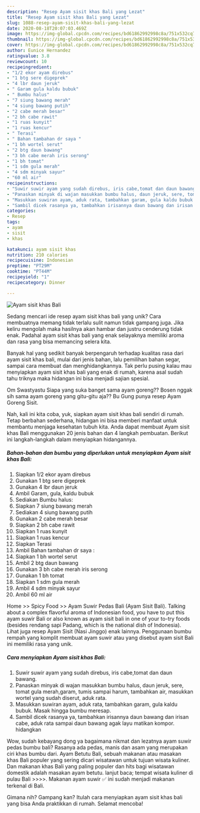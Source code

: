 ```yaml
---
description: "Resep Ayam sisit khas Bali yang Lezat"
title: "Resep Ayam sisit khas Bali yang Lezat"
slug: 1088-resep-ayam-sisit-khas-bali-yang-lezat
date: 2020-08-18T20:07:03.469Z
image: https://img-global.cpcdn.com/recipes/bd61862992998c8a/751x532cq70/ayam-sisit-khas-bali-foto-resep-utama.jpg
thumbnail: https://img-global.cpcdn.com/recipes/bd61862992998c8a/751x532cq70/ayam-sisit-khas-bali-foto-resep-utama.jpg
cover: https://img-global.cpcdn.com/recipes/bd61862992998c8a/751x532cq70/ayam-sisit-khas-bali-foto-resep-utama.jpg
author: Eunice Hernandez
ratingvalue: 3.8
reviewcount: 10
recipeingredient:
- "1/2 ekor ayam direbus"
- "1 btg sere digeprek"
- "4 lbr daun jeruk"
- " Garam gula kaldu bubuk"
- " Bumbu halus"
- "7 siung bawang merah"
- "4 siung bawang putih"
- "2 cabe merah besar"
- "2 bh cabe rawit"
- "1 ruas kunyit"
- "1 ruas kencur"
- " Terasi"
- " Bahan tambahan dr saya "
- "1 bh wortel serut"
- "2 btg daun bawang"
- "3 bh cabe merah iris serong"
- "1 bh tomat"
- "1 sdm gula merah"
- "4 sdm minyak sayur"
- "60 ml air"
recipeinstructions:
- "Suwir suwir ayam yang sudah direbus, iris cabe,tomat dan daun bawang."
- "Panaskan minyak di wajan masukkan bumbu halus, daun jeruk, sere, tomat gula merah,garam, tumis sampai harum, tambahkan air, masukkan wortel yang sudah diserut, aduk rata."
- "Masukkan suwiran ayam, aduk rata, tambahkan garam, gula kaldu bubuk. Masak hingga bumbu meresap."
- "Sambil dicek rasanya ya, tambahkan irisannya daun bawang dan irisan cabe, aduk rata sampai daun bawang agak layu matikan kompor. hidangkan"
categories:
- Resep
tags:
- ayam
- sisit
- khas

katakunci: ayam sisit khas 
nutrition: 210 calories
recipecuisine: Indonesian
preptime: "PT29M"
cooktime: "PT44M"
recipeyield: "1"
recipecategory: Dinner

---
```



![Ayam sisit khas Bali](https://img-global.cpcdn.com/recipes/bd61862992998c8a/751x532cq70/ayam-sisit-khas-bali-foto-resep-utama.jpg)

Sedang mencari ide resep ayam sisit khas bali yang unik? Cara membuatnya memang tidak terlalu sulit namun tidak gampang juga. Jika keliru mengolah maka hasilnya akan hambar dan justru cenderung tidak enak. Padahal ayam sisit khas bali yang enak selayaknya memiliki aroma dan rasa yang bisa memancing selera kita.

Banyak hal yang sedikit banyak berpengaruh terhadap kualitas rasa dari ayam sisit khas bali, mulai dari jenis bahan, lalu pemilihan bahan segar, sampai cara membuat dan menghidangkannya. Tak perlu pusing kalau mau menyiapkan ayam sisit khas bali yang enak di rumah, karena asal sudah tahu triknya maka hidangan ini bisa menjadi sajian spesial.

Om Swastyastu Siapa yang suka banget sama ayam goreng?? Bosen nggak sih sama ayam goreng yang gitu-gitu aja?? Bu Gung punya resep Ayam Goreng Sisit.


Nah, kali ini kita coba, yuk, siapkan ayam sisit khas bali sendiri di rumah. Tetap berbahan sederhana, hidangan ini bisa memberi manfaat untuk membantu menjaga kesehatan tubuh kita. Anda dapat membuat Ayam sisit khas Bali menggunakan 20 jenis bahan dan 4 langkah pembuatan. Berikut ini langkah-langkah dalam menyiapkan hidangannya.

<!--inarticleads1-->

##### Bahan-bahan dan bumbu yang diperlukan untuk menyiapkan Ayam sisit khas Bali:

1. Siapkan 1/2 ekor ayam direbus
1. Gunakan 1 btg sere digeprek
1. Gunakan 4 lbr daun jeruk
1. Ambil  Garam, gula, kaldu bubuk
1. Sediakan  Bumbu halus:
1. Siapkan 7 siung bawang merah
1. Sediakan 4 siung bawang putih
1. Gunakan 2 cabe merah besar
1. Siapkan 2 bh cabe rawit
1. Siapkan 1 ruas kunyit
1. Siapkan 1 ruas kencur
1. Siapkan  Terasi
1. Ambil  Bahan tambahan dr saya :
1. Siapkan 1 bh wortel serut
1. Ambil 2 btg daun bawang
1. Gunakan 3 bh cabe merah iris serong
1. Gunakan 1 bh tomat
1. Siapkan 1 sdm gula merah
1. Ambil 4 sdm minyak sayur
1. Ambil 60 ml air


Home &gt;&gt; Spicy Food &gt;&gt; Ayam Suwir Pedas Bali (Ayam Sisit Bali). Talking about a complex flavorful aroma of Indonesian food, you have to put this ayam suwir Bali or also known as ayam sisit bali in one of your to-try foods (besides rendang sapi Padang, which is the national dish of Indonesia). Lihat juga resep Ayam Sisit (Nasi Jinggo) enak lainnya. Penggunaan bumbu rempah yang komplit membuat ayam suwir atau yang disebut ayam sisit Bali ini memiliki rasa yang unik. 

<!--inarticleads2-->

##### Cara menyiapkan Ayam sisit khas Bali:

1. Suwir suwir ayam yang sudah direbus, iris cabe,tomat dan daun bawang.
1. Panaskan minyak di wajan masukkan bumbu halus, daun jeruk, sere, tomat gula merah,garam, tumis sampai harum, tambahkan air, masukkan wortel yang sudah diserut, aduk rata.
1. Masukkan suwiran ayam, aduk rata, tambahkan garam, gula kaldu bubuk. Masak hingga bumbu meresap.
1. Sambil dicek rasanya ya, tambahkan irisannya daun bawang dan irisan cabe, aduk rata sampai daun bawang agak layu matikan kompor. hidangkan


Wow, sudah kebayang dong ya bagaimana nikmat dan lezatnya ayam suwir pedas bumbu bali? Rasanya ada pedas, manis dan asam yang merupakan ciri khas bumbu dari. Ayam Betutu Bali, sebuah makanan atau masakan khas Bali populer yang sering dicari wisatawan untuk tujuan wisata kuliner. Dan makanan khas Bali yang paling populer dan hits bagi wisatawan domestik adalah masakan ayam betutu. lanjut baca; tempat wisata kuliner di pulau Bali &gt;&gt;&gt;&gt;. Makanan ayam suwir ✅ ini sudah menjadi makanan terkenal di Bali. 

Gimana nih? Gampang kan? Itulah cara menyiapkan ayam sisit khas bali yang bisa Anda praktikkan di rumah. Selamat mencoba!
